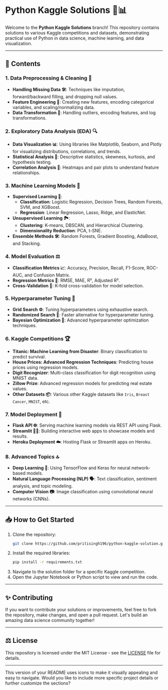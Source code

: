 
# Python Kaggle Solutions 🐍📊

Welcome to the **Python Kaggle Solutions** branch! This repository contains solutions to various Kaggle competitions and datasets, demonstrating practical use of Python in data science, machine learning, and data visualization.

---

## 📂 Contents

### 1. **Data Preprocessing & Cleaning 🧹**
   - **Handling Missing Data 🛠️**: Techniques like imputation, forward/backward filling, and dropping null values.
   - **Feature Engineering 🔧**: Creating new features, encoding categorical variables, and scaling/normalizing data.
   - **Data Transformation 🔄**: Handling outliers, encoding features, and log transformations.

### 2. **Exploratory Data Analysis (EDA) 🔍**
   - **Data Visualization 📊**: Using libraries like Matplotlib, Seaborn, and Plotly for visualizing distributions, correlations, and trends.
   - **Statistical Analysis 📐**: Descriptive statistics, skewness, kurtosis, and hypothesis testing.
   - **Correlation Analysis 🧩**: Heatmaps and pair plots to understand feature relationships.

### 3. **Machine Learning Models 🤖**
   - **Supervised Learning 🏫**: 
     - **Classification**: Logistic Regression, Decision Trees, Random Forests, SVM, and XGBoost.
     - **Regression**: Linear Regression, Lasso, Ridge, and ElasticNet.
   - **Unsupervised Learning 🏞️**: 
     - **Clustering**: K-means, DBSCAN, and Hierarchical Clustering.
     - **Dimensionality Reduction**: PCA, t-SNE.
   - **Ensemble Methods 🛠️**: Random Forests, Gradient Boosting, AdaBoost, and Stacking.

### 4. **Model Evaluation ⚖️**
   - **Classification Metrics 📈**: Accuracy, Precision, Recall, F1-Score, ROC-AUC, and Confusion Matrix.
   - **Regression Metrics 📏**: RMSE, MAE, R², Adjusted R².
   - **Cross-Validation 🔄**: K-fold cross-validation for model selection.

### 5. **Hyperparameter Tuning 🔬**
   - **Grid Search ⚙️**: Tuning hyperparameters using exhaustive search.
   - **Randomized Search 🔀**: Faster alternative for hyperparameter tuning.
   - **Bayesian Optimization 🔮**: Advanced hyperparameter optimization techniques.

### 6. **Kaggle Competitions 🏆**
   - **Titanic: Machine Learning from Disaster**: Binary classification to predict survival.
   - **House Prices: Advanced Regression Techniques**: Predicting house prices using regression models.
   - **Digit Recognizer**: Multi-class classification for digit recognition using MNIST data.
   - **Zillow Prize**: Advanced regression models for predicting real estate values.
   - **Other Datasets 📦**: Various other Kaggle datasets like `Iris`, `Breast Cancer`, `MNIST`, etc.

### 7. **Model Deployment 🚀**
   - **Flask API 🌐**: Serving machine learning models via REST API using Flask.
   - **Streamlit 🧑‍💻**: Building interactive web apps to showcase models and results.
   - **Heroku Deployment ☁️**: Hosting Flask or Streamlit apps on Heroku.

### 8. **Advanced Topics 🔝**
   - **Deep Learning 🧠**: Using TensorFlow and Keras for neural network-based models.
   - **Natural Language Processing (NLP) 🗣️**: Text classification, sentiment analysis, and topic modeling.
   - **Computer Vision 📷**: Image classification using convolutional neural networks (CNNs).

---

## 📥 How to Get Started

1. Clone the repository:
   ```bash
   git clone https://github.com/pritisingh196/python-kaggle-solution.git
   ```
2. Install the required libraries:
   ```bash
   pip install -r requirements.txt
   ```
3. Navigate to the solution folder for a specific Kaggle competition.
4. Open the Jupyter Notebook or Python script to view and run the code.

---

## ✨ Contributing

If you want to contribute your solutions or improvements, feel free to fork the repository, make changes, and open a pull request. Let's build an amazing data science community together!

---

## ⚖️ License

This repository is licensed under the MIT License - see the [LICENSE](LICENSE) file for details.

---

This version of your README uses icons to make it visually appealing and easy to navigate. Would you like to include more specific project details or further customize the sections?
